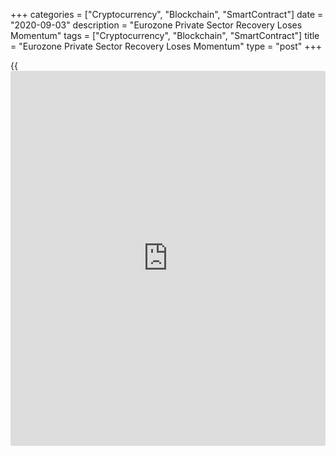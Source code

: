 +++
categories = ["Cryptocurrency", "Blockchain", "SmartContract"]
date = "2020-09-03"
description = "Eurozone Private Sector Recovery Loses Momentum"
tags = ["Cryptocurrency", "Blockchain", "SmartContract"]
title = "Eurozone Private Sector Recovery Loses Momentum"
type = "post"
+++

{{<iframe id="large-banner" src="https://www.bounty.group/#slide=3.0" width="100%" height="600" scrolling="no" style="border: 0px solid rgb(216, 221, 230); border-radius: 3px;">}}

The euro area private sector recovery lost momentum in August amid fears
of another wave of [coronavirus][1] infections, final data from IHS
Markit showed on Thursday.

Another report from Eurostat showed that retail sales fell unexpectedly
in July on weak non-food products turnover.

The composite output index fell to 51.9 in August from 54.9 in July.
However, the score was above the neutral 50.0 and the flash estimate of
51.6.

There was a divergence in performance between manufacturing and service
sectors. Manufacturing output grew the most since April 2018, while the
growth in services eased markedly from July.

The services Purchasing Managers' Index dropped to 50.5 in August from
54.7 a month ago. Nonetheless, this was above the flash 50.1.

Service sector companies across the Eurozone saw growth of [business][2]
activity grind almost to a halt in August, fueling worries that the
post-lockdown rebound has started to fade amid ongoing social distancing
restrictions linked to Covid-19, Chris Williamson, chief business
economist at IHS Markit, said.

Williamson said the survey highlights how [policy](https://www.fintechee.com/policy/)makers will need to
remain focused firmly on sustaining the recovery further heading into
the year.

At the composite level, new business grew at a slower pace as export
sales extended the current sequence of contraction to nearly two years.

Companies reduced their employment numbers for the sixth straight month
in August.

On the price front, the survey showed that input price inflation reached
its highest since February, while output charges continued to fall due
to competitive pressures and the challenging business environment.

Looking to the year ahead, business confidence remained in positive
territory in August. Nonetheless, sentiment weakened slightly from July.

Germany was the best performing country in August, although overall
growth was a little softer than the previous month. France also reported
gain in activity but the rate of expansion was much slower than in July.

In contrast, subdued service sector performances meant that Italy and
Spain posted outright declines in private sector activity in August.

Due to the slowdown in services activity, Germany's final composite
output index fell to 54.4 from 55.3 a month ago. The flash estimate was
53.7.

The services PMI came in at 52.5 versus a 13-month high of 55.6 in the
previous month. The flash score was 50.8.

In France, the private sector growth moderated to the lowest in the
current three-month sequence of expansion. The final composite PMI
decreased to 51.6 from 57.3 in Jul and this was slightly weaker than the
flash 51.7.

At 51.5, the final services PMI was below 57.3 in July and the flash
51.9.

Italy's composite output index fell below the neutral 50.0 mark in
August to signal a renewed reduction in private sector output. The index
came in at 49.5 compared to 52.5 in July. The score was forecast to
remain unchanged at 52.5. The services PMI dropped to 47.1 from 51.6 in
July.

Spain's private sector also returned to the contraction zone in August.
The composite PMI fell to 48.4 in August from 52.8 in July. The services
PMI came in at 47.7 versus 51.9 a month ago.

Official data showed that retail sales in the euro area dropped 1.3
percent on month in July, following a 5.3 percent rise in June. This was
the first drop in three months and confounded expectations for an
increase of 1.5 percent.

Sales of food, drinks and tobacco remained flat, while non-food product
sales decreased 2.9 percent in July. At the same time, sales of
automotive fuel in specialized stores advanced 4.3 percent.

On a yearly basis, growth in retail sales slowed to 0.4 percent from 1.3
percent in June. Economists had forecast an annual growth of 3.5
percent.

For comments and feedback [contact](https://www.playgroundfx.com/contact/): editorial@rtt[news](https://www.letsplayfx.com/blog/forex-news-website/).com

[Business News][2]

   1. www.rtt[news](https://www.letsplayfx.com/blog/forex-news-website/).com/list/coronavirus.aspx
   2. www.rtt[news](https://www.letsplayfx.com/blog/forex-news-website/).com/Content/Business.aspx